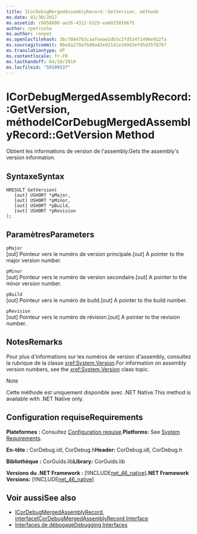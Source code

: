 ```yaml
---
title: ICorDebugMergedAssemblyRecord::GetVersion, méthode
ms.date: 03/30/2017
ms.assetid: c6858b06-ae26-4312-b325-ea6025016675
author: rpetrusha
ms.author: ronpet
ms.openlocfilehash: 36cf8647b3caafeaae2db3c2fd53471496e922fa
ms.sourcegitcommit: 0be8a279af6d8a43e03141e349d3efd5d35f8767
ms.translationtype: HT
ms.contentlocale: fr-FR
ms.lasthandoff: 04/18/2019
ms.locfileid: "59109537"
---
```

# <a name="icordebugmergedassemblyrecordgetversion-method"></a><span data-ttu-id="b582c-102">ICorDebugMergedAssemblyRecord::GetVersion, méthode</span><span class="sxs-lookup"><span data-stu-id="b582c-102">ICorDebugMergedAssemblyRecord::GetVersion Method</span></span>
<span data-ttu-id="b582c-103">Obtient les informations de version de l'assembly.</span><span class="sxs-lookup"><span data-stu-id="b582c-103">Gets the assembly's version information.</span></span>  
  
## <a name="syntax"></a><span data-ttu-id="b582c-104">Syntaxe</span><span class="sxs-lookup"><span data-stu-id="b582c-104">Syntax</span></span>  
  
```  
HRESULT GetVersion(  
   [out] USHORT *pMajor,   
   [out] USHORT *pMinor,   
   [out] USHORT *pBuild,   
   [out] USHORT *pRevision  
);  
```  
  
## <a name="parameters"></a><span data-ttu-id="b582c-105">Paramètres</span><span class="sxs-lookup"><span data-stu-id="b582c-105">Parameters</span></span>  
 `pMajor`  
 <span data-ttu-id="b582c-106">[out] Pointeur vers le numéro de version principale.</span><span class="sxs-lookup"><span data-stu-id="b582c-106">[out] A pointer to the major version number.</span></span>  
  
 `pMinor`  
 <span data-ttu-id="b582c-107">[out] Pointeur vers le numéro de version secondaire.</span><span class="sxs-lookup"><span data-stu-id="b582c-107">[out] A pointer to the minor version number.</span></span>  
  
 `pBuild`  
 <span data-ttu-id="b582c-108">[out] Pointeur vers le numéro de build.</span><span class="sxs-lookup"><span data-stu-id="b582c-108">[out] A pointer to the build number.</span></span>  
  
 `pRevision`  
 <span data-ttu-id="b582c-109">[out] Pointeur vers le numéro de révision.</span><span class="sxs-lookup"><span data-stu-id="b582c-109">[out] A pointer to the revision number.</span></span>  
  
## <a name="remarks"></a><span data-ttu-id="b582c-110">Notes</span><span class="sxs-lookup"><span data-stu-id="b582c-110">Remarks</span></span>  
 <span data-ttu-id="b582c-111">Pour plus d'informations sur les numéros de version d'assembly, consultez la rubrique de la classe <xref:System.Version>.</span><span class="sxs-lookup"><span data-stu-id="b582c-111">For information on assembly version numbers, see the <xref:System.Version> class topic.</span></span>  
  
> [!NOTE]
>  <span data-ttu-id="b582c-112">Cette méthode est uniquement disponible avec .NET Native.</span><span class="sxs-lookup"><span data-stu-id="b582c-112">This method is available with .NET Native only.</span></span>  
  
## <a name="requirements"></a><span data-ttu-id="b582c-113">Configuration requise</span><span class="sxs-lookup"><span data-stu-id="b582c-113">Requirements</span></span>  
 <span data-ttu-id="b582c-114">**Plateformes :** Consultez [Configuration requise](../../../../docs/framework/get-started/system-requirements.md).</span><span class="sxs-lookup"><span data-stu-id="b582c-114">**Platforms:** See [System Requirements](../../../../docs/framework/get-started/system-requirements.md).</span></span>  
  
 <span data-ttu-id="b582c-115">**En-tête :** CorDebug.idl, CorDebug.h</span><span class="sxs-lookup"><span data-stu-id="b582c-115">**Header:** CorDebug.idl, CorDebug.h</span></span>  
  
 <span data-ttu-id="b582c-116">**Bibliothèque :** CorGuids.lib</span><span class="sxs-lookup"><span data-stu-id="b582c-116">**Library:** CorGuids.lib</span></span>  
  
 <span data-ttu-id="b582c-117">**Versions du .NET Framework :** [!INCLUDE[net_46_native](../../../../includes/net-46-native-md.md)]</span><span class="sxs-lookup"><span data-stu-id="b582c-117">**.NET Framework Versions:** [!INCLUDE[net_46_native](../../../../includes/net-46-native-md.md)]</span></span>  
  
## <a name="see-also"></a><span data-ttu-id="b582c-118">Voir aussi</span><span class="sxs-lookup"><span data-stu-id="b582c-118">See also</span></span>

- [<span data-ttu-id="b582c-119">ICorDebugMergedAssemblyRecord, interface</span><span class="sxs-lookup"><span data-stu-id="b582c-119">ICorDebugMergedAssemblyRecord Interface</span></span>](../../../../docs/framework/unmanaged-api/debugging/icordebugmergedassemblyrecord-interface.md)
- [<span data-ttu-id="b582c-120">Interfaces de débogage</span><span class="sxs-lookup"><span data-stu-id="b582c-120">Debugging Interfaces</span></span>](../../../../docs/framework/unmanaged-api/debugging/debugging-interfaces.md)
